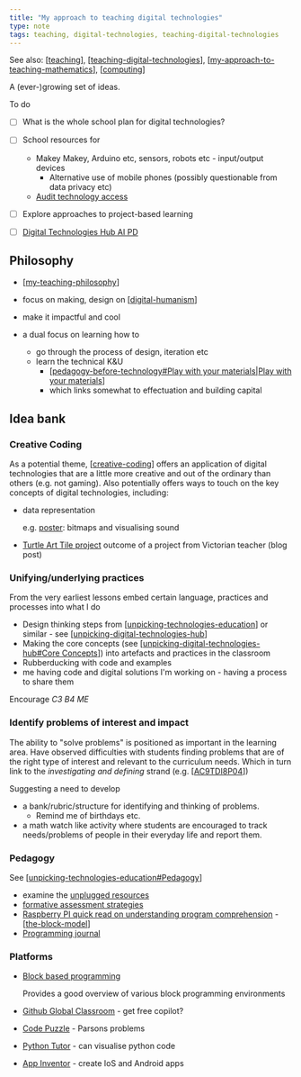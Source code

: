 ```yaml
---
title: "My approach to teaching digital technologies"
type: note
tags: teaching, digital-technologies, teaching-digital-technologies
---
```


See also: [[teaching]], [[teaching-digital-technologies]], [[my-approach-to-teaching-mathematics]], [[computing]]

A (ever-)growing set of ideas.

To do

- [ ] What is the whole school plan for digital technologies?
- [ ] School resources for

    - Makey Makey, Arduino etc, sensors, robots etc - input/output devices
        - Alternative use of mobile phones (possibly questionable from data privacy etc)
    - [Audit technology access](https://www.digitaltechnologieshub.edu.au/plan-and-prepare/school-implementation/how-to-audit-school-resources/)

- [ ] Explore approaches to project-based learning
- [ ] [Digital Technologies Hub AI PD](https://www.digitaltechnologieshub.edu.au/understanding-dt/professional-learning/ai-professional-learning/ai-professional-learning-secondary-teacher/)


## Philosophy

- [[my-teaching-philosophy]]

- focus on making, design on [[digital-humanism]]
- make it impactful and cool
- a dual focus on learning how to

    - go through the process of design, iteration etc
    - learn the technical K&U
        - [[pedagogy-before-technology#Play with your materials|Play with your materials]]
        - which links somewhat to effectuation and building capital


## Idea bank

### Creative Coding

As a potential theme, [[creative-coding]] offers an application of digital technologies that are a little more creative and out of the ordinary than others (e.g. not gaming). Also potentially offers ways to touch on the key concepts of digital technologies, including:

- data representation 

    e.g. [poster](https://www.digitaltechnologieshub.edu.au/media/3fuctust/data-representation_a3_webyr7-10.pdf): bitmaps and visualising sound

- [Turtle Art Tile project](https://billkerr2.blogspot.com/2023/11/turtle-art-tile-project-conclusion.html) outcome of a project from Victorian teacher (blog post)

### Unifying/underlying practices

From the very earliest lessons embed certain language, practices and processes into what I do

- Design thinking steps from [[unpicking-technologies-education]] or similar - see [[unpicking-digital-technologies-hub]]
- Making the core concepts (see [[unpicking-digital-technologies-hub#Core Concepts]]) into artefacts and practices in the classroom
- Rubberducking with code and examples
- me having code and digital solutions I'm working on - having a process to share them

Encourage _C3 B4 ME_

### Identify problems of interest and impact

The ability to "solve problems" is positioned as important in the learning area. Have observed difficulties with students finding problems that are of the right type of interest and relevant to the curriculum needs. Which in turn link to the _investigating and defining_ strand (e.g. [[AC9TDI8P04]])

Suggesting a need to develop

- a bank/rubric/structure for identifying and thinking of problems.
    - Remind me of birthdays etc.
- a math watch like activity where students are encouraged to track needs/problems of people in their everyday life and report them.

### Pedagogy 

See [[unpicking-technologies-education#Pedagogy]]

- examine the [unplugged resources](https://www.digitaltechnologieshub.edu.au/teach-and-assess/effective-pedagogies/teaching-unplugged/)
- [formative assessment strategies](https://www.digitaltechnologieshub.edu.au/teach-and-assess/effective-pedagogies/formative-assessment-strategies/)
- [Raspberry PI quick read on understanding program comprehension](https://raspberrypi-education.s3-eu-west-1.amazonaws.com/Quick+Reads/Pedagogy+Quick+Read+12+-+Block+Model.pdf) - [[the-block-model]]
- [Programming journal](https://bjc.edc.org/bjc-r/cur/programming/1-introduction/3-drawing/7-programming-journal.html?topic=nyc_bjc%2F1-intro-loops.topic&course=bjc4nyc.html&novideo=&noassignment=)

### Platforms

- [Block based programming](https://textbooks.cs.ksu.edu/tlcs/3-cs-teaching-approaches/03-block-based-programming/index.html)

    Provides a good overview of various block programming environments

- [Github Global Classroom](https://docs.github.com/en/education/explore-the-benefits-of-teaching-and-learning-with-github-education/github-global-campus-for-teachers/about-github-global-campus-for-teachers) - get free copilot?
- [Code Puzzle](https://www.codepuzzle.io/) - Parsons problems
- [Python Tutor](https://pythontutor.com/python-compiler.html#mode=edit) - can visualise python code
- [App Inventor](https://appinventor.mit.edu/) - create IoS and Android apps



[//begin]: # "Autogenerated link references for markdown compatibility"
[teaching]: ..%2Fteaching "Teaching"
[teaching-digital-technologies]: ..%2FDigital_Technologies%2Fteaching-digital-technologies "Teaching Digital Technologies"
[my-approach-to-teaching-mathematics]: my-approach-to-teaching-mathematics "My approach to teaching mathematics"
[computing]: ..%2F..%2Fcomputing%2Fcomputing "Computing"
[my-teaching-philosophy]: ..%2Fmy-teaching-philosophy "My Teaching Philosophy"
[digital-humanism]: ..%2F..%2Fcomputing%2Fdigital-humanism "Digital Humanism"
[pedagogy-before-technology#Play with your materials|Play with your materials]: ..%2F..%2FDesign%2Fpedagogy-before-technology "Pedagogy before technology"
[creative-coding]: ..%2FDigital_Technologies%2Fcreative-coding "Creative Coding"
[unpicking-technologies-education]: ..%2FDigital_Technologies%2Funpicking-technologies-education "Unpicking technologies education"
[unpicking-digital-technologies-hub]: ..%2FDigital_Technologies%2Funpicking-digital-technologies-hub "Unpicking the Digital Technologies Hub"
[unpicking-digital-technologies-hub#Core Concepts]: ..%2FDigital_Technologies%2Funpicking-digital-technologies-hub "Unpicking the Digital Technologies Hub"
[AC9TDI8P04]: ..%2FCurriculum%2Fv9%2FTechnologies%2FAC9TDI8P04 "AC9TDI8P04"
[unpicking-technologies-education#Pedagogy]: ..%2FDigital_Technologies%2Funpicking-technologies-education "Unpicking technologies education"
[the-block-model]: the-block-model "The block model"
[//end]: # "Autogenerated link references"